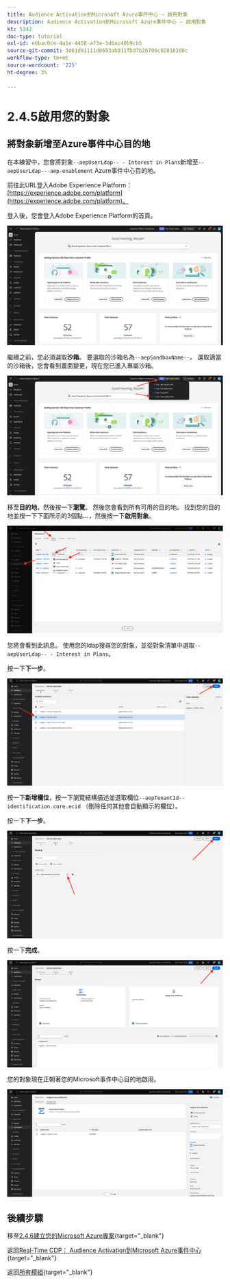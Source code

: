 ```yaml
---
title: Audience Activation到Microsoft Azure事件中心 — 啟用對象
description: Audience Activation到Microsoft Azure事件中心 — 啟用對象
kt: 5342
doc-type: tutorial
exl-id: e6bac0ce-4a1e-4458-af3e-3d6ac40b9cb5
source-git-commit: 3d61d91111d8693ab031fbd7b26706c02818108c
workflow-type: tm+mt
source-wordcount: '225'
ht-degree: 3%

---
```


# 2.4.5啟用您的對象

## 將對象新增至Azure事件中心目的地

在本練習中，您會將對象`--aepUserLdap-- - Interest in Plans`新增至`--aepUserLdap---aep-enablement` Azure事件中心目的地。

前往此URL登入Adobe Experience Platform： [https://experience.adobe.com/platform](https://experience.adobe.com/platform)。

登入後，您會登入Adobe Experience Platform的首頁。

![資料擷取](./../../../../modules/delivery-activation/datacollection/dc1.2/images/home.png)

繼續之前，您必須選取&#x200B;**沙箱**。 要選取的沙箱名為``--aepSandboxName--``。 選取適當的沙箱後，您會看到畫面變更，現在您已進入專屬沙箱。

![資料擷取](./../../../../modules/delivery-activation/datacollection/dc1.2/images/sb1.png)

移至&#x200B;**目的地**，然後按一下&#x200B;**瀏覽**。 然後您會看到所有可用的目的地。 找到您的目的地並按一下下面所示的3個點&#x200B;**...**，然後按一下&#x200B;**啟用對象**。

![5-01-select-destination.png](./images/501selectdestination.png)

您將會看到此訊息。 使用您的ldap搜尋您的對象，並從對象清單中選取`--aepUserLdap-- - Interest in Plans`。

按一下&#x200B;**下一步**。

![5-04-select-segment.png](./images/504selectsegment.png)

按一下&#x200B;**新增欄位**，按一下瀏覽結構描述並選取欄位`--aepTenantId--identification.core.ecid` （刪除任何其他會自動顯示的欄位）。

按一下&#x200B;**下一步**。

![5-05-select-attributes.png](./images/505selectattributes.png)

按一下&#x200B;**完成**。

![5-06-destination-finish.png](./images/506destinationfinish.png)

您的對象現在正朝著您的Microsoft事件中心目的地啟用。

![5-07-destination-segment-added.png](./images/507destinationsegmentadded.png)

## 後續步驟

移至[2.4.6建立您的Microsoft Azure專案](./ex6.md){target="_blank"}

返回[Real-Time CDP： Audience Activation到Microsoft Azure事件中心](./segment-activation-microsoft-azure-eventhub.md){target="_blank"}

返回[所有模組](./../../../../overview.md){target="_blank"}
